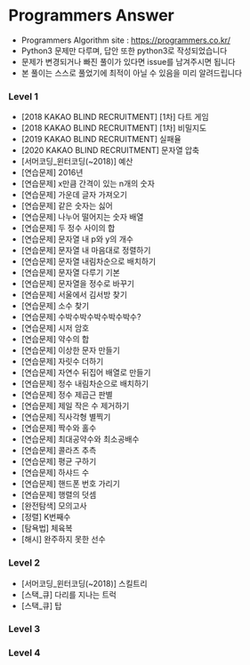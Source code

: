 # Programmers Answer
- Programmers Algorithm site : <https://programmers.co.kr/>
- Python3 문제만 다루며, 답안 또한 python3로 작성되었습니다
- 문제가 변경되거나 빠진 풀이가 있다면 issue를 남겨주시면 됩니다
- 본 풀이는 스스로 풀었기에 최적이 아닐 수 있음을 미리 알려드립니다

### Level 1
- [2018 KAKAO BLIND RECRUITMENT] [1차] 다트 게임
- [2018 KAKAO BLIND RECRUITMENT] [1차] 비밀지도
- [2019 KAKAO BLIND RECRUITMENT] 실패율
- [2020 KAKAO BLIND RECRUITMENT] 문자열 압축
- [서머코딩_윈터코딩(~2018)] 예산
- [연습문제] 2016년
- [연습문제] x만큼 간격이 있는 n개의 숫자
- [연습문제] 가운데 글자 가져오기
- [연습문제] 같은 숫자는 싫어
- [연습문제] 나누어 떨어지는 숫자 배열
- [연습문제] 두 정수 사이의 합
- [연습문제] 문자열 내 p와 y의 개수
- [연습문제] 문자열 내 마음대로 정렬하기
- [연습문제] 문자열 내림차순으로 배치하기
- [연습문제] 문자열 다루기 기본
- [연습문제] 문자열을 정수로 바꾸기
- [연습문제] 서울에서 김서방 찾기
- [연습문제] 소수 찾기
- [연습문제] 수박수박수박수박수박수?
- [연습문제] 시저 암호
- [연습문제] 약수의 합
- [연습문제] 이상한 문자 만들기
- [연습문제] 자릿수 더하기
- [연습문제] 자연수 뒤집어 배열로 만들기
- [연습문제] 정수 내림차순으로 배치하기
- [연습문제] 정수 제곱근 판별
- [연습문제] 제일 작은 수 제거하기
- [연습문제] 직사각형 별찍기
- [연습문제] 짝수와 홀수
- [연습문제] 최대공약수와 최소공배수
- [연습문제] 콜라츠 추측
- [연습문제] 평균 구하기
- [연습문제] 하샤드 수
- [연습문제] 핸드폰 번호 가리기
- [연습문제] 행렬의 덧셈
- [완전탐색] 모의고사
- [정렬] K번째수
- [탐욕법] 체육복
- [해시] 완주하지 못한 선수


### Level 2
- [서머코딩_윈터코딩(~2018)] 스킬트리
- [스택_큐] 다리를 지나는 트럭
- [스택_큐] 탑

### Level 3

### Level 4
